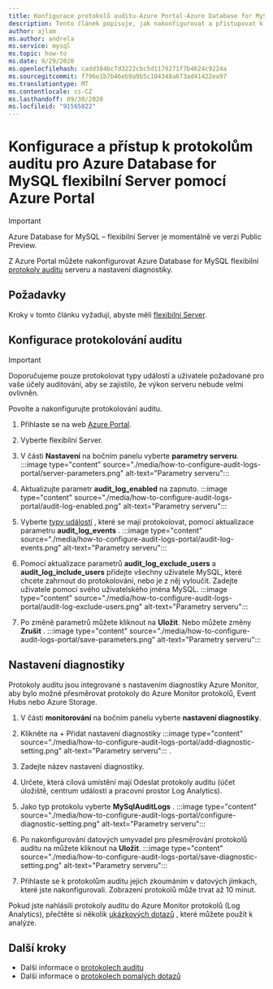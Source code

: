 ```yaml
---
title: Konfigurace protokolů auditu-Azure Portal-Azure Database for MySQL-flexibilní Server
description: Tento článek popisuje, jak nakonfigurovat a přistupovat k protokolům auditu v Azure Database for MySQL flexibilní Server z Azure Portal.
author: ajlam
ms.author: andrela
ms.service: mysql
ms.topic: how-to
ms.date: 9/29/2020
ms.openlocfilehash: cadd384bc7d3222cbc5d1179271f7b4624c9224a
ms.sourcegitcommit: f796e1b7b46eb9a9b5c104348a673ad41422ea97
ms.translationtype: MT
ms.contentlocale: cs-CZ
ms.lasthandoff: 09/30/2020
ms.locfileid: "91565822"
---
```

# <a name="configure-and-access-audit-logs-for-azure-database-for-mysql---flexible-server-using-the-azure-portal"></a>Konfigurace a přístup k protokolům auditu pro Azure Database for MySQL flexibilní Server pomocí Azure Portal

> [!IMPORTANT]
> Azure Database for MySQL – flexibilní Server je momentálně ve verzi Public Preview.

Z Azure Portal můžete nakonfigurovat Azure Database for MySQL flexibilní [protokoly auditu](concepts-audit-logs.md) serveru a nastavení diagnostiky.

## <a name="prerequisites"></a>Požadavky
Kroky v tomto článku vyžadují, abyste měli [flexibilní Server](quickstart-create-server-portal.md).

## <a name="configure-audit-logging"></a>Konfigurace protokolování auditu

>[!IMPORTANT]
> Doporučujeme pouze protokolovat typy událostí a uživatele požadované pro vaše účely auditování, aby se zajistilo, že výkon serveru nebude velmi ovlivněn.

Povolte a nakonfigurujte protokolování auditu.

1. Přihlaste se na web [Azure Portal](https://portal.azure.com/).

1. Vyberte flexibilní Server.

1. V části **Nastavení** na bočním panelu vyberte **parametry serveru**.
    :::image type="content" source="./media/how-to-configure-audit-logs-portal/server-parameters.png" alt-text="Parametry serveru":::

1. Aktualizujte parametr **audit_log_enabled** na zapnuto.
    :::image type="content" source="./media/how-to-configure-audit-logs-portal/audit-log-enabled.png" alt-text="Parametry serveru":::

1. Vyberte [typy událostí](concepts-audit-logs.md#configure-audit-logging) , které se mají protokolovat, pomocí aktualizace parametru **audit_log_events** .
    :::image type="content" source="./media/how-to-configure-audit-logs-portal/audit-log-events.png" alt-text="Parametry serveru":::

1. Pomocí aktualizace parametrů **audit_log_exclude_users** a **audit_log_include_users** přidejte všechny uživatele MySQL, které chcete zahrnout do protokolování, nebo je z něj vyloučit. Zadejte uživatele pomocí svého uživatelského jména MySQL.
    :::image type="content" source="./media/how-to-configure-audit-logs-portal/audit-log-exclude-users.png" alt-text="Parametry serveru":::

1. Po změně parametrů můžete kliknout na **Uložit**. Nebo můžete změny **Zrušit** .
    :::image type="content" source="./media/how-to-configure-audit-logs-portal/save-parameters.png" alt-text="Parametry serveru":::

## <a name="set-up-diagnostics"></a>Nastavení diagnostiky

Protokoly auditu jsou integrované s nastavením diagnostiky Azure Monitor, aby bylo možné přesměrovat protokoly do Azure Monitor protokolů, Event Hubs nebo Azure Storage.

1. V části **monitorování** na bočním panelu vyberte **nastavení diagnostiky**.

1. Klikněte na + Přidat nastavení diagnostiky :::image type="content" source="./media/how-to-configure-audit-logs-portal/add-diagnostic-setting.png" alt-text="Parametry serveru"::: .

1. Zadejte název nastavení diagnostiky.

1. Určete, která cílová umístění mají Odeslat protokoly auditu (účet úložiště, centrum událostí a pracovní prostor Log Analytics).

1. Jako typ protokolu vyberte **MySqlAuditLogs** .
    :::image type="content" source="./media/how-to-configure-audit-logs-portal/configure-diagnostic-setting.png" alt-text="Parametry serveru":::

1. Po nakonfigurování datových umyvadel pro přesměrování protokolů auditu na můžete kliknout na **Uložit**.
    :::image type="content" source="./media/how-to-configure-audit-logs-portal/save-diagnostic-setting.png" alt-text="Parametry serveru":::

1. Přihlaste se k protokolům auditu jejich zkoumáním v datových jímkach, které jste nakonfigurovali. Zobrazení protokolů může trvat až 10 minut.

Pokud jste nahlásili protokoly auditu do Azure Monitor protokolů (Log Analytics), přečtěte si několik [ukázkových dotazů](concepts-audit-logs.md#analyze-logs-in-azure-monitor-logs) , které můžete použít k analýze.  

## <a name="next-steps"></a>Další kroky

- Další informace o [protokolech auditu](concepts-audit-logs.md)
- Další informace o [protokolech pomalých dotazů](concepts-slow-query-logs.md)
<!-- - Learn how to configure audit logs in the [Azure CLI](howto-configure-audit-logs-cli.md)-->
